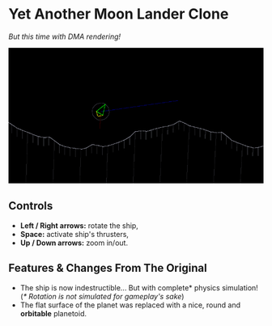 # Yet Another Moon Lander Clone

*But this time with DMA rendering!*

![screenshot](screenshot.png)

## Controls

- **Left / Right arrows:** rotate the ship,
- **Space:** activate ship's thrusters,
- **Up / Down arrows:** zoom in/out.

## Features & Changes From The Original

- The ship is now indestructible... But with complete* physics simulation!
(*\* Rotation is not simulated for gameplay's sake*)
- The flat surface of the planet was replaced with a nice, round and **orbitable** planetoid.
